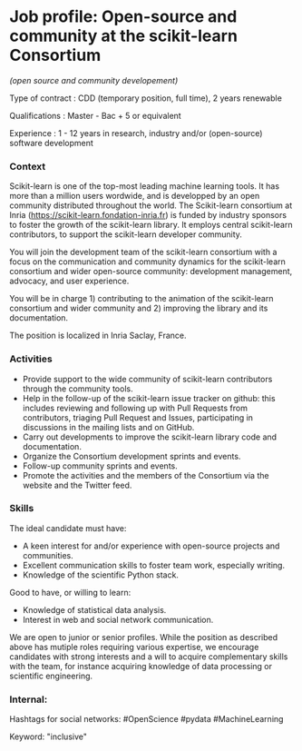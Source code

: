 # Job profile: Open-source and community at the scikit-learn Consortium 
*(open source and community developement)*

Type of contract : CDD (temporary position, full time), 2 years renewable

Qualifications : Master - Bac + 5 or equivalent

Experience : 1 - 12 years in research, industry and/or (open-source) software development

### Context

Scikit-learn is one of the top-most leading machine learning tools. It has more than a million users wordwide, and is developped by an open community distributed throughout the world. The Scikit-learn consortium at Inria (https://scikit-learn.fondation-inria.fr) is funded by industry sponsors to foster the growth of the scikit-learn library. It employs central scikit-learn contributors, to support the scikit-learn developer community.

You will join the development team of the scikit-learn consortium with a focus on the communication and community dynamics for the scikit-learn consortium and wider open-source community: development management, advocacy, and user experience.

You will be in charge 1) contributing to the animation of the scikit-learn consortium and wider community and 2) improving the library and its documentation.

The position is localized in Inria Saclay, France.

### Activities

-	Provide support to the wide community of scikit-learn contributors through the community tools.
-	Help in the follow-up of the scikit-learn issue tracker on github: this includes reviewing and following up with Pull Requests from contributors, triaging Pull Request and Issues, participating in discussions in the mailing lists and on GitHub.
-	Carry out developments to improve the scikit-learn library code and documentation.
-	Organize the Consortium development sprints and events.
-	Follow-up community sprints and events.
-	Promote the activities and the members of the Consortium via the website and the Twitter feed.


### Skills

The ideal candidate must have:
-	A keen interest for and/or experience with open-source projects and communities.
-	Excellent communication skills to foster team work, especially writing.
-	Knowledge of the scientific Python stack.

Good to have, or willing to learn:
-	Knowledge of statistical data analysis.
-	Interest in web and social network communication.

We are open to junior or senior profiles. While the position as described above has mutiple roles requiring various expertise, we encourage candidates with strong interests and a will to acquire complementary skills with the team, for instance acquiring knowledge of data processing or scientific engineering. 


### Internal:

Hashtags for social networks: #OpenScience #pydata #MachineLearning 

Keyword: "inclusive" 
